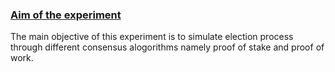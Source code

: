 <u><h3>Aim of the experiment</h3></u>
<p>
 The main objective of this experiment is to simulate election process through different consensus alogorithms namely proof of stake and proof of work. </p>







